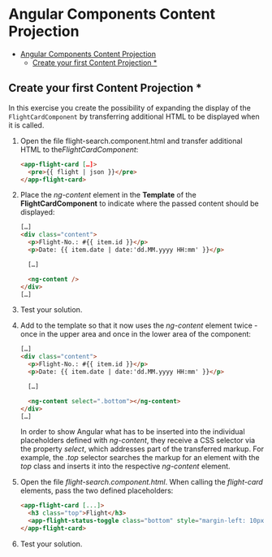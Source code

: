 # Angular Components Content Projection

- [Angular Components Content Projection](#angular-components-content-projection)
  - [Create your first Content Projection \*](#create-your-first-content-projection-)

## Create your first Content Projection \*

In this exercise you create the possibility of expanding the display of the `FlightCardComponent` by transferring additional HTML to be displayed when it is called.

1. Open the file flight-search.component.html and transfer additional HTML to the*FlightCardComponent*:

   ```html
   <app-flight-card […]>
     <pre>{{ flight | json }}</pre>
   </app-flight-card>
   ```

2. Place the _ng-content_ element in the **Template** of the **FlightCardComponent** to indicate where the passed content should be displayed:

   ```html
   […]
   <div class="content">
     <p>Flight-No.: #{{ item.id }}</p>
     <p>Date: {{ item.date | date:'dd.MM.yyyy HH:mm' }}</p>

     […]

     <ng-content />
   </div>
   […]
   ```

3. Test your solution.

4. Add to the template so that it now uses the _ng-content_ element twice - once in the upper area and once in the lower area of the component:

   ```html
   […]
   <div class="content">
     <p>Flight-No.: #{{ item.id }}</p>
     <p>Date: {{ item.date | date:'dd.MM.yyyy HH:mm' }}</p>

     […]

     <ng-content select=".bottom"></ng-content>
   </div>
   […]
   ```

   In order to show Angular what has to be inserted into the individual placeholders defined with _ng-content_, they receive a CSS selector via the property _select_, which addresses part of the transferred markup. For example, the _.top_ selector searches the markup for an element with the _top_ class and inserts it into the respective _ng-content_ element.

5. Open the file _flight-search.component.html_. When calling the _flight-card_ elements, pass the two defined placeholders:

   ```html
   <app-flight-card [...]>
     <h3 class="top">Flight</h3>
     <app-flight-status-toggle class="bottom" style="margin-left: 10px" [(delayed)]="flight.delayed" />
   </app-flight-card>
   ```

6. Test your solution.

